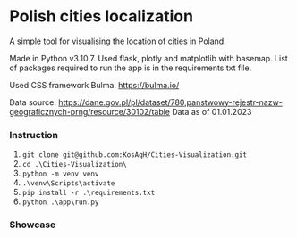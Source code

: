 # Polish cities localization

A simple tool for visualising the location of cities in Poland.

Made in Python v3.10.7. Used flask, plotly and matplotlib with basemap. List of packages required to run the app is in the requirements.txt file.

Used CSS framework Bulma: https://bulma.io/

Data source: https://dane.gov.pl/pl/dataset/780,panstwowy-rejestr-nazw-geograficznych-prng/resource/30102/table
Data as of 01.01.2023

### Instruction
1. `git clone git@github.com:KosAqH/Cities-Visualization.git`
2. `cd .\Cities-Visualization\`
3. `python -m venv venv`
4. `.\venv\Scripts\activate`
5. `pip install -r .\requirements.txt`
6. `python .\app\run.py`

### Showcase